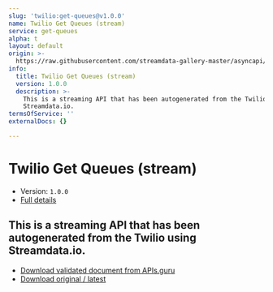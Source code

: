 ```yaml
---
slug: 'twilio:get-queues@v1.0.0'
name: Twilio Get Queues (stream)
service: get-queues
alpha: t
layout: default
origin: >-
  https://raw.githubusercontent.com/streamdata-gallery-master/asyncapi/master/_listings/twilio/twilio-get-queues-stream-async.md
info:
  title: Twilio Get Queues (stream)
  version: 1.0.0
  description: >-
    This is a streaming API that has been autogenerated from the Twilio using
    Streamdata.io.
termsOfService: ''
externalDocs: {}

---
```

# Twilio Get Queues (stream)

* Version: `1.0.0`
* [Full details](../html/twilio:get-queues@v1.0.0.html)



## This is a streaming API that has been autogenerated from the Twilio using Streamdata.io.



* [Download validated document from APIs.guru](https://raw.githubusercontent.com/APIs-guru/asyncapi-directory/master/docs/APIs/twilio%3Aget-queues%40v1.0.0.yaml)
* [Download original / latest](https://raw.githubusercontent.com/streamdata-gallery-master/asyncapi/master/_listings/twilio/twilio-get-queues-stream-async.md)

<script type="application/ld+json">
{
  "@context": "http://schema.org/",
  "@type": "WebAPI",
  "description": "This is a streaming API that has been autogenerated from the Twilio using Streamdata.io.",
  "documentation": "",

  "name": "Twilio Get Queues (stream)"
}
</script>
